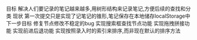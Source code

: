 目标
  解决人们要记录的笔记越来越多,用树形结构来记录笔记,方便后续的查找和分类
现状
  第一次提交只是实现了记笔记的锥形,笔记保存在本地储存localStorage中
下一步目标
  修复节点修改不稳定的bug
  实现搜索框查找节点功能
  实现拖拽拼接功能
  实现前进后退功能
  实现按照录入时的索引来排序,而非现在默认的排序方法
